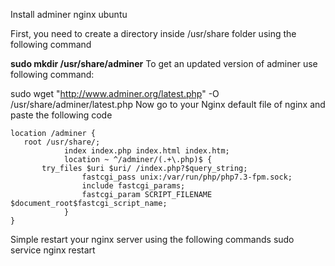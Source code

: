 Install adminer nginx ubuntu

First, you need to create a directory inside /usr/share folder using the following command

**sudo mkdir /usr/share/adminer**
To get an updated version of adminer use following command:

sudo wget "http://www.adminer.org/latest.php" -O /usr/share/adminer/latest.php
Now go to your Nginx default file of nginx and paste the following code

```
location /adminer {
   root /usr/share/;
            index index.php index.html index.htm;
            location ~ ^/adminer/(.+\.php)$ {
       try_files $uri $uri/ /index.php?$query_string;
                fastcgi_pass unix:/var/run/php/php7.3-fpm.sock;
                include fastcgi_params;
                fastcgi_param SCRIPT_FILENAME $document_root$fastcgi_script_name;
            }
}

```
Simple restart your nginx server using the following commands sudo service nginx restart

